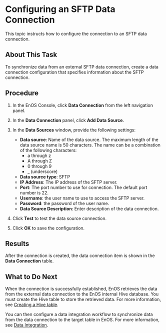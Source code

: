 # Configuring an SFTP Data Connection

This topic instructs how to configure the connection to an SFTP data connection.

## About This Task
To synchronize data from an external SFTP data connection, create a data connection configuration that specifies information about the SFTP connection.

## Procedure

1. In the EnOS Console, click **Data Connection** from the left navigation panel.

2. In the **Data Connection** panel, click **Add Data Source**.

3. In the **Data Sources** window, provide the following settings:

   - **Data source**: Name of the data source. The maximum length of the data source name is 50 characters. The name can be a combination of the following characters:
     - a through z
     - A through Z
     - 0 through 9
     - _ (underscore)
   - **Data source type**: SFTP
   - **IP Address**: The IP address of the SFTP server.
   - **Port**: The port number to use for connection. The default port number is 22.
   - **Username**: the user name to use to access the SFTP server.
   - **Password**: the password of the user name.
   - **Data Source Description**: Enter description of the data connection.

4. Click **Test** to test the data source connection.

5. Click **OK** to save the configuration.

## Results

After the connection is created, the data connection item is shown in the **Data Connection** table.

## What to Do Next

When the connection is successfully established, EnOS retrieves the data from the external data connection to the EnOS internal Hive database. You must create the Hive table to store the retrieved data. For more information, see [Creating a Hive table](/docs/offline-data/en/2.0.9/data_explorer/creating_hivetable.html).

You can then configure a data integration workflow to synchronize data from the data connection to the target table in EnOS. For more information, see [Data Integration](../data_integration/index).
